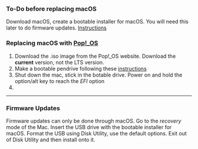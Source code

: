 ### To-Do before replacing macOS

Download macOS, create a bootable installer for macOS. You will need this later to do firmware updates. [Instructions](https://support.apple.com/en-us/HT201372)

### Replacing macOS with [Pop!_OS](https://pop.system76.com/)

1. Download the .iso image from the Pop!_OS website. Download the **current** version, not the LTS version.
2. Make a bootable pendrive following these [instructions](https://support.system76.com/articles/live-disk/)
3. Shut down the mac, stick in the botable drive. Power on and hold the option/alt key to reach the *EFI* option
4. 

***

### Firmware Updates

Firmware updates can only be done through macOS. Go to the *recovery* mode of the Mac. Insert the USB drive with the bootable installer for macOS. Format the USB using Disk Utility, use the default options. Exit out of Disk Utility and then install onto it.
